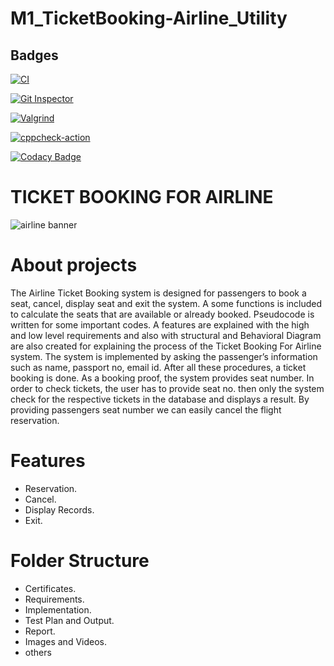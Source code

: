 # M1_TicketBooking-Airline_Utility
 ## Badges
[![CI](https://github.com/DeepikaR24/M1_TicketBooking-Airline_Utility/actions/workflows/build.yml/badge.svg?branch=main)](https://github.com/DeepikaR24/M1_TicketBooking-Airline_Utility/actions/workflows/build.yml)

[![Git Inspector](https://github.com/DeepikaR24/M1_TicketBooking-Airline_Utility/actions/workflows/gitinspector.yml/badge.svg?branch=main)](https://github.com/DeepikaR24/M1_TicketBooking-Airline_Utility/actions/workflows/gitinspector.yml)

[![Valgrind](https://github.com/DeepikaR24/M1_TicketBooking-Airline_Utility/actions/workflows/codequality.yml/badge.svg)](https://github.com/DeepikaR24/M1_TicketBooking-Airline_Utility/actions/workflows/codequality.yml)

[![cppcheck-action](https://github.com/DeepikaR24/M1_TicketBooking-Airline_Utility/actions/workflows/cpp.yml/badge.svg)](https://github.com/DeepikaR24/M1_TicketBooking-Airline_Utility/actions/workflows/cpp.yml)

[![Codacy Badge](https://app.codacy.com/project/badge/Grade/72d999f434464f7da06ecc5bb0c3c36b)](https://www.codacy.com/gh/DeepikaR24/M1_TicketBooking-Airline_Utility/dashboard?utm_source=github.com&amp;utm_medium=referral&amp;utm_content=DeepikaR24/M1_TicketBooking-Airline_Utility&amp;utm_campaign=Badge_Grade)

   # TICKET BOOKING FOR AIRLINE    
  ![airline banner](https://user-images.githubusercontent.com/98866123/153327960-54490e39-7b80-4717-807d-3c4cf8ddf6ac.png)
  
# About projects
The Airline Ticket Booking system is designed for passengers to book a seat, cancel, display seat and exit the system. A some functions is included to calculate the seats that are available or already booked. Pseudocode is written for some important codes. A features are explained with the high and low level requirements and also with structural and Behavioral Diagram are also created for explaining the process of the Ticket Booking For Airline system. The system is implemented by asking the passenger’s information such as name, passport no, email id. After all these procedures, a ticket booking is done. As a booking proof, the system provides seat number. In order to check tickets, the user has to provide seat no. then only the system check for the respective tickets in the database and displays a result. By providing passengers seat number we can easily cancel the flight reservation.

# Features
   * Reservation.
   * Cancel.
   * Display Records.
   * Exit.  
   
# Folder Structure
   * Certificates.
   * Requirements.
   * Implementation.
   * Test Plan and Output.
   * Report.
   * Images and Videos.
   * others
   
